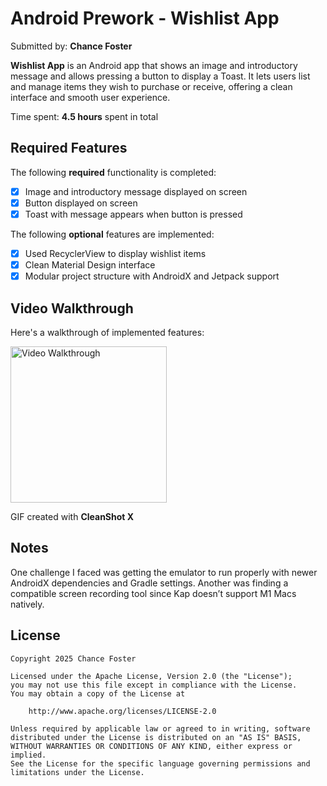 # Android Prework - Wishlist App

Submitted by: **Chance Foster**

**Wishlist App** is an Android app that shows an image and introductory message and allows pressing a button to display a Toast. It lets users list and manage items they wish to purchase or receive, offering a clean interface and smooth user experience.

Time spent: **4.5 hours** spent in total

## Required Features

The following **required** functionality is completed:

* [x] Image and introductory message displayed on screen  
* [x] Button displayed on screen  
* [x] Toast with message appears when button is pressed  

The following **optional** features are implemented:

* [x] Used RecyclerView to display wishlist items  
* [x] Clean Material Design interface  
* [x] Modular project structure with AndroidX and Jetpack support  

## Video Walkthrough

Here's a walkthrough of implemented features:

<img src='http://i.imgur.com/link/to/your/gif/file.gif' title='Video Walkthrough' width='250' alt='Video Walkthrough' />

<!-- Replace the image URL above with your actual GIF path -->
GIF created with **CleanShot X**  
<!-- Or whatever tool you end up using -->

## Notes

One challenge I faced was getting the emulator to run properly with newer AndroidX dependencies and Gradle settings. Another was finding a compatible screen recording tool since Kap doesn’t support M1 Macs natively.

## License

    Copyright 2025 Chance Foster

    Licensed under the Apache License, Version 2.0 (the "License");
    you may not use this file except in compliance with the License.
    You may obtain a copy of the License at

        http://www.apache.org/licenses/LICENSE-2.0

    Unless required by applicable law or agreed to in writing, software
    distributed under the License is distributed on an "AS IS" BASIS,
    WITHOUT WARRANTIES OR CONDITIONS OF ANY KIND, either express or implied.
    See the License for the specific language governing permissions and
    limitations under the License.
